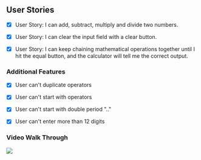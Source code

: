 ## User Stories
- [x] User Story: I can add, subtract, multiply and divide two numbers.

- [x] User Story: I can clear the input field with a clear button.

- [x] User Story: I can keep chaining mathematical operations together until I hit the equal button, and the calculator will tell me the correct output.

### Additional Features

- [x] User can't duplicate operators
- [x] User can't start with operators
- [x] User can't start with double period ".."
- [x] User can't enter more than 12 digits


### Video Walk Through
![](https://github.com/kuanhsuh/jscalculator/blob/master/demo.gif)
